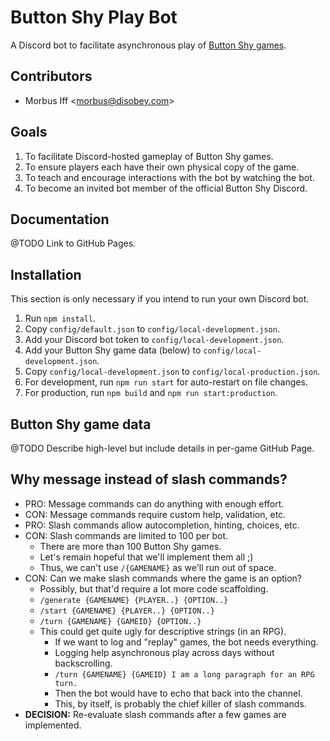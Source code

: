 
# Button Shy Play Bot

A Discord bot to facilitate asynchronous play of [Button Shy games](https://buttonshygames.com).

## Contributors

* Morbus Iff <[morbus@disobey.com](mailto:morbus@disobey.com)>

## Goals

1. To facilitate Discord-hosted gameplay of Button Shy games.
2. To ensure players each have their own physical copy of the game.
4. To teach and encourage interactions with the bot by watching the bot.
3. To become an invited bot member of the official Button Shy Discord.

## Documentation

@TODO Link to GitHub Pages.

## Installation

This section is only necessary if you intend to run your own Discord bot.

1. Run `npm install`.
2. Copy `config/default.json` to `config/local-development.json`.
3. Add your Discord bot token to `config/local-development.json`.
4. Add your Button Shy game data (below) to `config/local-development.json`.
5. Copy `config/local-development.json` to `config/local-production.json`.
6. For development, run `npm run start` for auto-restart on file changes.
7. For production, run `npm build` and `npm run start:production`.

## Button Shy game data

@TODO Describe high-level but include details in per-game GitHub Page.

## Why message instead of slash commands?

- PRO: Message commands can do anything with enough effort.
- CON: Message commands require custom help, validation, etc.
- PRO: Slash commands allow autocompletion, hinting, choices, etc.
- CON: Slash commands are limited to 100 per bot.
    - There are more than 100 Button Shy games.
    - Let's remain hopeful that we'll implement them all ;)
    - Thus, we can't use `/{GAMENAME}` as we'll run out of space.
- CON: Can we make slash commands where the game is an option?
    - Possibly, but that'd require a lot more code scaffolding.
    - `/generate {GAMENAME} {PLAYER..} {OPTION..}`
    - `/start {GAMENAME} {PLAYER..} {OPTION..}`
    - `/turn {GAMENAME} {GAMEID} {OPTION..}`
    - This could get quite ugly for descriptive strings (in an RPG).
      - If we want to log and "replay" games, the bot needs everything.
      - Logging help asynchronous play across days without backscrolling.
      - `/turn {GAMENAME} {GAMEID} I am a long paragraph for an RPG turn.`
      - Then the bot would have to echo that back into the channel.
      - This, by itself, is probably the chief killer of slash commands.
- **DECISION:** Re-evaluate slash commands after a few games are implemented.
